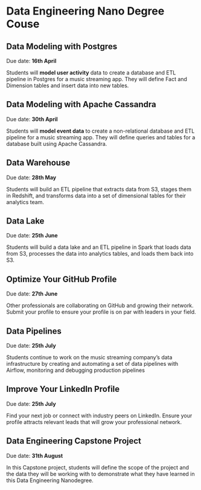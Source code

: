 # Data Engineering Nano Degree Couse

##  Data Modeling with Postgres

Due date: **16th April**

Students will **model user activity** data to create a database and ETL pipeline in Postgres for a music streaming app. They will define Fact and Dimension tables and insert data into new tables.

## Data Modeling with Apache Cassandra

Due date: **30th April**

Students will **model event data** to create a non-relational database and ETL pipeline for a music streaming app. They will define queries and tables for a database built using Apache Cassandra.

## Data Warehouse

Due date: **28th May**

Students will build an ETL pipeline that extracts data from S3, stages them in Redshift, and transforms data into a set of dimensional tables for their analytics team.

## Data Lake

Due date: **25th June**

Students will build a data lake and an ETL pipeline in Spark that loads data from S3, processes the data into analytics tables, and loads them back into S3.

## Optimize Your GitHub Profile

Due date: **27th June**

Other professionals are collaborating on GitHub and growing their network. Submit your profile to ensure your profile is on par with leaders in your field.

## Data Pipelines

Due date: **25th July**

Students continue to work on the music streaming company’s data infrastructure by creating and automating a set of data pipelines with Airflow, monitoring and debugging production pipelines

## Improve Your LinkedIn Profile

Due date: **25th July**

Find your next job or connect with industry peers on LinkedIn. Ensure your profile attracts relevant leads that will grow your professional network.

## Data Engineering Capstone Project

Due date: **31th August**

In this Capstone project, students will define the scope of the project and the data they will be working with to demonstrate what they have learned in this Data Engineering Nanodegree.
